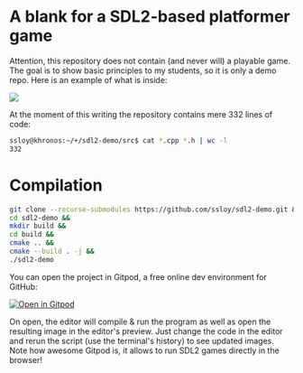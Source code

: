 # A blank for a SDL2-based platformer game
Attention, this repository does not contain (and never will) a playable game. The goal is to show basic principles to my students, so it is only a demo repo.
Here is an example of what is inside:

![](https://raw.githubusercontent.com/ssloy/sdl2-demo/main/doc/capture.gif)

At the moment of this writing the repository contains mere 332 lines of code:
```sh
ssloy@khronos:~/+/sdl2-demo/src$ cat *.cpp *.h | wc -l
332
```


# Compilation
```sh
git clone --recurse-submodules https://github.com/ssloy/sdl2-demo.git &&
cd sdl2-demo &&
mkdir build &&
cd build &&
cmake .. &&
cmake --build . -j &&
./sdl2-demo
```

You can open the project in Gitpod, a free online dev environment for GitHub:

[![Open in Gitpod](https://gitpod.io/button/open-in-gitpod.svg)](https://gitpod.io/#https://github.com/ssloy/sdl2-demo)


On open, the editor will compile & run the program as well as open the resulting image in the editor's preview.
Just change the code in the editor and rerun the script (use the terminal's history) to see updated images.
Note how awesome Gitpod is, it allows to run SDL2 games directly in the browser!

